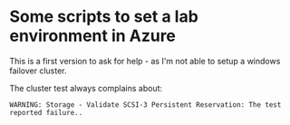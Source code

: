 # Some scripts to set a lab environment in Azure

This is a first version to ask for help - as I'm not able to setup a windows failover cluster.

The cluster test always complains about:

`WARNING: Storage - Validate SCSI-3 Persistent Reservation: The test reported failure..`

